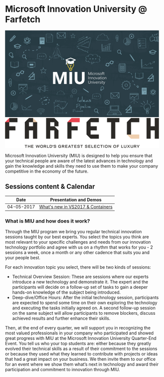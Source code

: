 # Microsoft Innovation University @ Farfetch

![Logo](media/miu_logo.png)
![Logo](media/farfetch_logo.png)


Microsoft Innovation University (MIU) is designed to help you ensure that your technical people are aware of the latest advances in technology and gain the knowledge and skills they need to use them to make your company competitive in the economy of the future.

## Sessions content & Calendar

| Date | Presentation and Demos |
| -- | -- |
| 04-05-2017 | [What's new in VS2017 & Containers](MIU04052017) |

### What is MIU and how does it work?

Through the MIU program we bring you regular technical innovation sessions taught by our best experts. You select the topics you think are most relevant to your specific challenges and needs from our innovation technology portfolio and agree with us on a rhythm that works for you - 2 sessions a week, once a month or any other cadence that suits you and your people best. 

For each innovation topic you select, there will be two kinds of sessions: 
 - Technical Overview Session: These are sessions where our experts introduce a new technology and demonstrate it. The expert and the participants will decide on a follow-up set of tasks to gain a deeper hands-on knowledge of the subject being introduced.
 - Deep-dive/Office Hours: After the initial technology session, participants are expected to spend some time on their own exploring the technology and executing the tasks initially agreed on. A second follow-up session on the same subject will allow participants to remove blockers, discuss achieved results and further enhance their skills.

Then, at the end of every quarter, we will support you in recognizing the most valued professionals in your company who participated and showed great progress with MIU at the Microsoft Innovation University Quarter-End Event. You tell us who your top students are: either because they greatly evolved their technical skills as a result of their commitment to the sessions or because they used what they learned to contribute with projects or ideas that had a great impact on your business. We then invite them to our office for an event where we show them what’s next in technology and award their participation and commitment to innovation through MIU.

